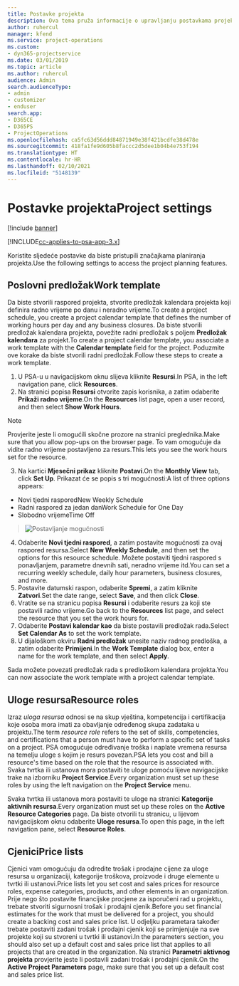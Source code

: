 ```yaml
---
title: Postavke projekta
description: Ova tema pruža informacije o upravljanju postavkama projekta.
author: ruhercul
manager: kfend
ms.service: project-operations
ms.custom:
- dyn365-projectservice
ms.date: 03/01/2019
ms.topic: article
ms.author: ruhercul
audience: Admin
search.audienceType:
- admin
- customizer
- enduser
search.app:
- D365CE
- D365PS
- ProjectOperations
ms.openlocfilehash: ca5fc63d56ddd84871949e38f421bcdfe38d478e
ms.sourcegitcommit: 418fa1fe9d605b8faccc2d5dee1b04b4e753f194
ms.translationtype: HT
ms.contentlocale: hr-HR
ms.lasthandoff: 02/10/2021
ms.locfileid: "5148139"
---
```

# <a name="project-settings"></a><span data-ttu-id="d0f7a-103">Postavke projekta</span><span class="sxs-lookup"><span data-stu-id="d0f7a-103">Project settings</span></span>

[!include [banner](../includes/psa-now-project-operations.md)]

[!INCLUDE[cc-applies-to-psa-app-3.x](../includes/cc-applies-to-psa-app-3x.md)]

<span data-ttu-id="d0f7a-104">Koristite sljedeće postavke da biste pristupili značajkama planiranja projekta.</span><span class="sxs-lookup"><span data-stu-id="d0f7a-104">Use the following settings to access the project planning features.</span></span>

## <a name="work-template"></a><span data-ttu-id="d0f7a-105">Poslovni predložak</span><span class="sxs-lookup"><span data-stu-id="d0f7a-105">Work template</span></span>

<span data-ttu-id="d0f7a-106">Da biste stvorili raspored projekta, stvorite predložak kalendara projekta koji definira radno vrijeme po danu i neradno vrijeme.</span><span class="sxs-lookup"><span data-stu-id="d0f7a-106">To create a project schedule, you create a project calendar template that defines the number of working hours per day and any business closures.</span></span> <span data-ttu-id="d0f7a-107">Da biste stvorili predložak kalendara projekta, povežite radni predložak s poljem **Predložak kalendara** za projekt.</span><span class="sxs-lookup"><span data-stu-id="d0f7a-107">To create a project calendar template, you associate a work template with the **Calendar template** field for the project.</span></span> <span data-ttu-id="d0f7a-108">Poduzmite ove korake da biste stvorili radni predložak.</span><span class="sxs-lookup"><span data-stu-id="d0f7a-108">Follow these steps to create a work template.</span></span>

1. <span data-ttu-id="d0f7a-109">U PSA-u u navigacijskom oknu slijeva kliknite **Resursi**.</span><span class="sxs-lookup"><span data-stu-id="d0f7a-109">In PSA, in the left navigation pane, click **Resources**.</span></span> 
2. <span data-ttu-id="d0f7a-110">Na stranici popisa **Resursi** otvorite zapis korisnika, a zatim odaberite **Prikaži radno vrijeme**.</span><span class="sxs-lookup"><span data-stu-id="d0f7a-110">On the **Resources** list page, open a user record, and then select **Show Work Hours**.</span></span>

  > [!NOTE]
  > <span data-ttu-id="d0f7a-111">Provjerite jeste li omogućili skočne prozore na stranici preglednika.</span><span class="sxs-lookup"><span data-stu-id="d0f7a-111">Make sure that you allow pop-ups on the browser page.</span></span> <span data-ttu-id="d0f7a-112">To vam omogućuje da vidite radno vrijeme postavljeno za resurs.</span><span class="sxs-lookup"><span data-stu-id="d0f7a-112">This lets you see the work hours set for the resource.</span></span>
  
3. <span data-ttu-id="d0f7a-113">Na kartici **Mjesečni prikaz** kliknite **Postavi**.</span><span class="sxs-lookup"><span data-stu-id="d0f7a-113">On the **Monthly View** tab, click **Set Up**.</span></span> <span data-ttu-id="d0f7a-114">Prikazat će se popis s tri mogućnosti:</span><span class="sxs-lookup"><span data-stu-id="d0f7a-114">A list of three options appears:</span></span> 

  - <span data-ttu-id="d0f7a-115">Novi tjedni raspored</span><span class="sxs-lookup"><span data-stu-id="d0f7a-115">New Weekly Schedule</span></span>
  - <span data-ttu-id="d0f7a-116">Radni raspored za jedan dan</span><span class="sxs-lookup"><span data-stu-id="d0f7a-116">Work Schedule for One Day</span></span>
  - <span data-ttu-id="d0f7a-117">Slobodno vrijeme</span><span class="sxs-lookup"><span data-stu-id="d0f7a-117">Time Off</span></span>

> ![Postavljanje mogućnosti](media/project-13.png)

4. <span data-ttu-id="d0f7a-119">Odaberite **Novi tjedni raspored**, a zatim postavite mogućnosti za ovaj raspored resursa.</span><span class="sxs-lookup"><span data-stu-id="d0f7a-119">Select **New Weekly Schedule**, and then set the options for this resource schedule.</span></span> <span data-ttu-id="d0f7a-120">Možete postaviti tjedni raspored s ponavljanjem, parametre dnevnih sati, neradno vrijeme itd.</span><span class="sxs-lookup"><span data-stu-id="d0f7a-120">You can set a recurring weekly schedule, daily hour parameters, business closures, and more.</span></span>
5. <span data-ttu-id="d0f7a-121">Postavite datumski raspon, odaberite **Spremi**, a zatim kliknite **Zatvori**.</span><span class="sxs-lookup"><span data-stu-id="d0f7a-121">Set the date range, select **Save**, and then click **Close**.</span></span> 
6. <span data-ttu-id="d0f7a-122">Vratite se na stranicu popisa **Resursi** i odaberite resurs za koji ste postavili radno vrijeme.</span><span class="sxs-lookup"><span data-stu-id="d0f7a-122">Go back to the **Resources** list page, and select the resource that you set the work hours for.</span></span> 
7. <span data-ttu-id="d0f7a-123">Odaberite **Postavi kalendar kao** da biste postavili predložak rada.</span><span class="sxs-lookup"><span data-stu-id="d0f7a-123">Select **Set Calendar As** to set the work template.</span></span> 
8. <span data-ttu-id="d0f7a-124">U dijaloškom okviru **Radni predložak** unesite naziv radnog predloška, a zatim odaberite **Primijeni**.</span><span class="sxs-lookup"><span data-stu-id="d0f7a-124">In the **Work Template** dialog box, enter a name for the work template, and then select **Apply**.</span></span> 

<span data-ttu-id="d0f7a-125">Sada možete povezati predložak rada s predloškom kalendara projekta.</span><span class="sxs-lookup"><span data-stu-id="d0f7a-125">You can now associate the work template with a project calendar template.</span></span>

## <a name="resource-roles"></a><span data-ttu-id="d0f7a-126">Uloge resursa</span><span class="sxs-lookup"><span data-stu-id="d0f7a-126">Resource roles</span></span>

<span data-ttu-id="d0f7a-127">Izraz *uloga resursa* odnosi se na skup vještina, kompetencija i certifikacija koje osoba mora imati za obavljanje određenog skupa zadataka u projektu.</span><span class="sxs-lookup"><span data-stu-id="d0f7a-127">The term *resource role* refers to the set of skills, competencies, and certifications that a person must have to perform a specific set of tasks on a project.</span></span> <span data-ttu-id="d0f7a-128">PSA omogućuje određivanje troška i naplate vremena resursa na temelju uloge s kojim je resurs povezan.</span><span class="sxs-lookup"><span data-stu-id="d0f7a-128">PSA lets you cost and bill a resource's time based on the role that the resource is associated with.</span></span> <span data-ttu-id="d0f7a-129">Svaka tvrtka ili ustanova mora postaviti te uloge pomoću lijeve navigacijske trake na izborniku **Project Service**.</span><span class="sxs-lookup"><span data-stu-id="d0f7a-129">Every organization must set up these roles by using the left navigation on the **Project Service** menu.</span></span>

<span data-ttu-id="d0f7a-130">Svaka tvrtka ili ustanova mora postaviti te uloge na stranici **Kategorije aktivnih resursa**.</span><span class="sxs-lookup"><span data-stu-id="d0f7a-130">Every organization must set up these roles on the **Active Resource Categories** page.</span></span> <span data-ttu-id="d0f7a-131">Da biste otvorili tu stranicu, u lijevom navigacijskom oknu odaberite **Uloge resursa**.</span><span class="sxs-lookup"><span data-stu-id="d0f7a-131">To open this page, in the left navigation pane, select **Resource Roles**.</span></span>

## <a name="price-lists"></a><span data-ttu-id="d0f7a-132">Cjenici</span><span class="sxs-lookup"><span data-stu-id="d0f7a-132">Price lists</span></span>

<span data-ttu-id="d0f7a-133">Cjenici vam omogućuju da odredite trošak i prodajne cijene za uloge resursa u organizaciji, kategorije troškova, proizvode i druge elemente u tvrtki ili ustanovi.</span><span class="sxs-lookup"><span data-stu-id="d0f7a-133">Price lists let you set cost and sales prices for resource roles, expense categories, products, and other elements in an organization.</span></span> <span data-ttu-id="d0f7a-134">Prije nego što postavite financijske procjene za isporučeni rad u projektu, trebate stvoriti sigurnosni trošak i prodajni cjenik.</span><span class="sxs-lookup"><span data-stu-id="d0f7a-134">Before you set financial estimates for the work that must be delivered for a project, you should create a backing cost and sales price list.</span></span> <span data-ttu-id="d0f7a-135">U odjeljku parametara također trebate postaviti zadani trošak i prodajni cjenik koji se primjenjuje na sve projekte koji su stvoreni u tvrtki ili ustanovi.</span><span class="sxs-lookup"><span data-stu-id="d0f7a-135">In the parameters section, you should also set up a default cost and sales price list that applies to all projects that are created in the organization.</span></span> <span data-ttu-id="d0f7a-136">Na stranici **Parametri aktivnog projekta** provjerite jeste li postavili zadani trošak i prodajni cjenik.</span><span class="sxs-lookup"><span data-stu-id="d0f7a-136">On the **Active Project Parameters** page, make sure that you set up a default cost and sales price list.</span></span>
